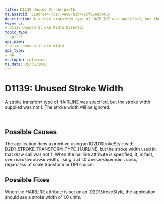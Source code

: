 ```yaml
---
title: D1139 Unused Stroke Width
ms.assetid: 319d7ca4-73e7-4ea2-b1b4-1cf02ee53485
description: A stroke transform type of HAIRLINE was specified, but the stroke width supplied was not 1. The stroke width will be ignored.
keywords:
- D1139 Unused Stroke Width Direct2D
topic_type:
- apiref
api_name:
- D1139 Unused Stroke Width
api_type:
- NA
ms.topic: reference
ms.date: 05/31/2018
---
```


# D1139: Unused Stroke Width

A stroke transform type of HAIRLINE was specified, but the stroke width supplied was not 1. The stroke width will be ignored.






 

## Possible Causes

The application drew a primitive using an ID2D1StrokeStyle with D2D1\_STROKE\_TRANSFORM\_TYPE\_HAIRLINE, but the stroke width used in that draw call was not 1. When the hairline attribute is specified, it, in fact, overrides the stroke width, fixing it at 1.0 device-dependent units, regardless of scale transform or DPI choice.

## Possible Fixes

When the HAIRLINE attribute is set on an ID2D1StrokeStyle, the application should use a stroke width of 1.0 units.

 

 
